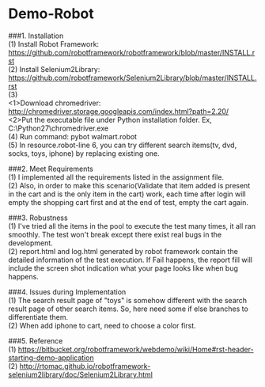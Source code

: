 # Demo-Robot
###1. Installation</br>
(1) Install Robot Framework: https://github.com/robotframework/robotframework/blob/master/INSTALL.rst</br>
(2) Install Selenium2Library: https://github.com/robotframework/Selenium2Library/blob/master/INSTALL.rst</br>
(3)</br>
<1>Download chromedriver: http://chromedriver.storage.googleapis.com/index.html?path=2.20/</br>
<2>Put the executable file under Python installation folder. Ex, C:\Python27\chromedriver.exe</br>
(4) Run command: pybot walmart.robot</br>
(5) In resource.robot-line 6, you can try different search items(tv, dvd, socks, toys, iphone) by replacing existing one.

###2. Meet Requirements</br>
(1) I implemented all the requirements listed in the assignment file.</br>
(2) Also, in order to make this scenario(Validate that item added is present in the cart and is the only item in the cart) work, each time after login will empty the shopping cart first and at the end of test, empty the cart again.

###3. Robustness</br>
(1) I've tried all the items in the pool to execute the test many times, it all ran smoothly. The test won't break except there exist real bugs in the development.</br>
(2) report.html and log.html generated by robot framework contain the detailed information of the test execution. If Fail happens, the report fill will include the screen shot indication what your page looks like when bug happens.
   
###4. Issues during Implementation</br>
(1) The search result page of "toys" is somehow different with the search result page of other search items. So, here need some if else branches to differentiate them.</br>
(2) When add iphone to cart, need to choose a color first.

###5. Reference</br>
(1) https://bitbucket.org/robotframework/webdemo/wiki/Home#rst-header-starting-demo-application</br>
(2) http://rtomac.github.io/robotframework-selenium2library/doc/Selenium2Library.html
